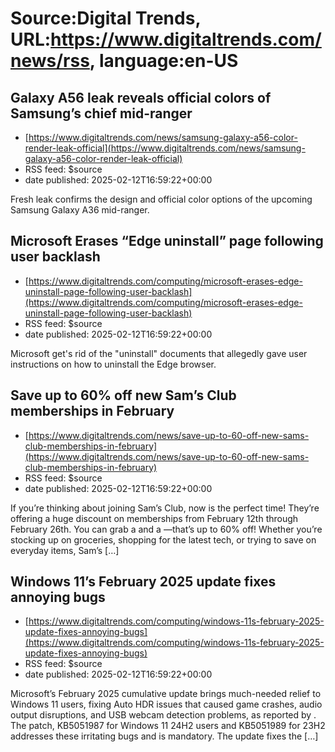 # Source:Digital Trends, URL:https://www.digitaltrends.com/news/rss, language:en-US

## Galaxy A56 leak reveals official colors of Samsung’s chief mid-ranger
 - [https://www.digitaltrends.com/news/samsung-galaxy-a56-color-render-leak-official](https://www.digitaltrends.com/news/samsung-galaxy-a56-color-render-leak-official)
 - RSS feed: $source
 - date published: 2025-02-12T16:59:22+00:00

Fresh leak confirms the design and official color options of the upcoming Samsung Galaxy A36 mid-ranger.

## Microsoft Erases “Edge uninstall” page following user backlash
 - [https://www.digitaltrends.com/computing/microsoft-erases-edge-uninstall-page-following-user-backlash](https://www.digitaltrends.com/computing/microsoft-erases-edge-uninstall-page-following-user-backlash)
 - RSS feed: $source
 - date published: 2025-02-12T16:59:22+00:00

Microsoft get's rid of the "uninstall" documents that allegedly gave user instructions on how to uninstall the Edge browser.

## Save up to 60% off new Sam’s Club memberships in February
 - [https://www.digitaltrends.com/news/save-up-to-60-off-new-sams-club-memberships-in-february](https://www.digitaltrends.com/news/save-up-to-60-off-new-sams-club-memberships-in-february)
 - RSS feed: $source
 - date published: 2025-02-12T16:59:22+00:00

If you&#8217;re thinking about joining Sam’s Club, now is the perfect time! They’re offering a huge discount on memberships from February 12th through February 26th. You can grab a and a —that’s up to 60% off! Whether you’re stocking up on groceries, shopping for the latest tech, or trying to save on everyday items, Sam’s [&#8230;]

## Windows 11’s February 2025 update fixes annoying bugs
 - [https://www.digitaltrends.com/computing/windows-11s-february-2025-update-fixes-annoying-bugs](https://www.digitaltrends.com/computing/windows-11s-february-2025-update-fixes-annoying-bugs)
 - RSS feed: $source
 - date published: 2025-02-12T16:59:22+00:00

Microsoft&#8217;s February 2025 cumulative update brings much-needed relief to Windows 11 users, fixing Auto HDR issues that caused game crashes, audio output disruptions, and USB webcam detection problems, as reported by . The patch, KB5051987 for Windows 11 24H2 users and KB5051989 for 23H2 addresses these irritating bugs and is mandatory. The update fixes the [&#8230;]

